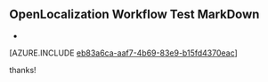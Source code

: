 ## OpenLocalization Workflow Test MarkDown
* 

[AZURE.INCLUDE [eb83a6ca-aaf7-4b69-83e9-b15fd4370eac](calleeMd1.md)]

 
thanks!